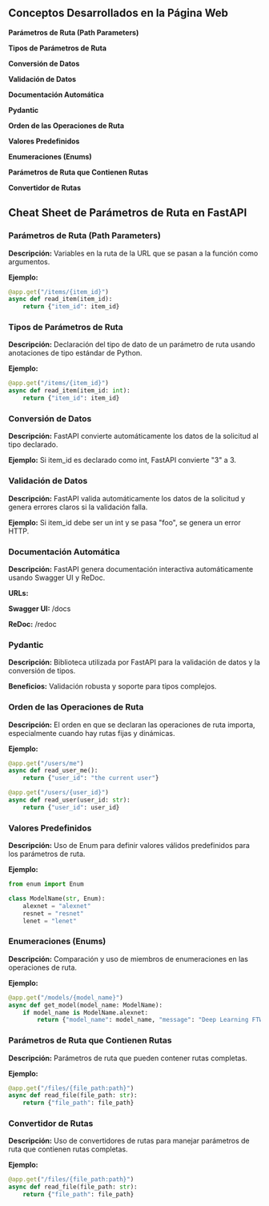 ## Conceptos Desarrollados en la Página Web

**Parámetros de Ruta (Path Parameters)**

**Tipos de Parámetros de Ruta**

**Conversión de Datos**

**Validación de Datos**

**Documentación Automática**

**Pydantic**

**Orden de las Operaciones de Ruta**

**Valores Predefinidos**

**Enumeraciones (Enums)**

**Parámetros de Ruta que Contienen Rutas**

**Convertidor de Rutas**

## Cheat Sheet de Parámetros de Ruta en FastAPI

### Parámetros de Ruta (Path Parameters)

**Descripción:** Variables en la ruta de la URL que se pasan a la función como argumentos.

**Ejemplo:**

```python
@app.get("/items/{item_id}")
async def read_item(item_id):
    return {"item_id": item_id}
```

### Tipos de Parámetros de Ruta

**Descripción:** Declaración del tipo de dato de un parámetro de ruta usando anotaciones de tipo estándar de Python.

**Ejemplo:**

```python
@app.get("/items/{item_id}")
async def read_item(item_id: int):
    return {"item_id": item_id}
```

### Conversión de Datos

**Descripción:** FastAPI convierte automáticamente los datos de la solicitud al tipo declarado.

**Ejemplo:** Si item_id es declarado como int, FastAPI convierte "3" a 3.

### Validación de Datos

**Descripción:** FastAPI valida automáticamente los datos de la solicitud y genera errores claros si la validación falla.

**Ejemplo:** Si item_id debe ser un int y se pasa "foo", se genera un error HTTP.

### Documentación Automática

**Descripción:** FastAPI genera documentación interactiva automáticamente usando Swagger UI y ReDoc.

**URLs:**

**Swagger UI:** /docs

**ReDoc:** /redoc

### Pydantic

**Descripción:** Biblioteca utilizada por FastAPI para la validación de datos y la conversión de tipos.

**Beneficios:** Validación robusta y soporte para tipos complejos.

### Orden de las Operaciones de Ruta

**Descripción:** El orden en que se declaran las operaciones de ruta importa, especialmente cuando hay rutas fijas y dinámicas.

**Ejemplo:**

```python
@app.get("/users/me")
async def read_user_me():
    return {"user_id": "the current user"}

@app.get("/users/{user_id}")
async def read_user(user_id: str):
    return {"user_id": user_id}
```

### Valores Predefinidos

**Descripción:** Uso de Enum para definir valores válidos predefinidos para los parámetros de ruta.

**Ejemplo:**

```python
from enum import Enum

class ModelName(str, Enum):
    alexnet = "alexnet"
    resnet = "resnet"
    lenet = "lenet"
```

### Enumeraciones (Enums)

**Descripción:** Comparación y uso de miembros de enumeraciones en las operaciones de ruta.

**Ejemplo:**

```python
@app.get("/models/{model_name}")
async def get_model(model_name: ModelName):
    if model_name is ModelName.alexnet:
        return {"model_name": model_name, "message": "Deep Learning FTW!"}
```

### Parámetros de Ruta que Contienen Rutas

**Descripción:** Parámetros de ruta que pueden contener rutas completas.

**Ejemplo:**

```python
@app.get("/files/{file_path:path}")
async def read_file(file_path: str):
    return {"file_path": file_path}
```

### Convertidor de Rutas

**Descripción:** Uso de convertidores de rutas para manejar parámetros de ruta que contienen rutas completas.

**Ejemplo:**

```python
@app.get("/files/{file_path:path}")
async def read_file(file_path: str):
    return {"file_path": file_path}
```
